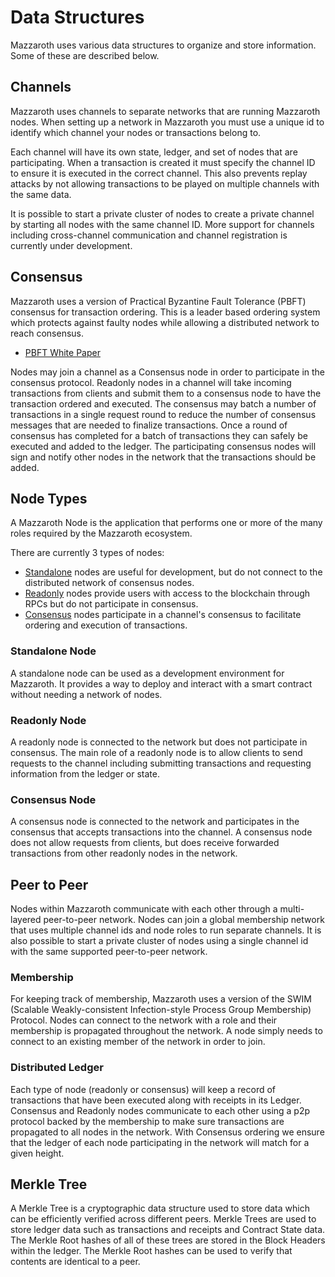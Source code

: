 # Data Structures

Mazzaroth uses various data structures to organize and store information.
Some of these are described below.

## Channels

Mazzaroth uses channels to separate networks that are running Mazzaroth nodes.
When setting up a network in Mazzaroth you must use a unique id to identify
which channel your nodes or transactions belong to.

Each channel will have its own state, ledger, and set of nodes that are participating.
When a transaction is created it must specify the channel ID to ensure it is executed
in the correct channel. This also prevents replay attacks by not allowing transactions
to be played on multiple channels with the same data.

It is possible to start a private cluster of nodes to create a private channel
by starting all nodes with the same channel ID. More support for channels including
cross-channel communication and channel registration is currently under development.

## Consensus

Mazzaroth uses a version of Practical Byzantine Fault Tolerance (PBFT) consensus
for transaction ordering. This is a leader based ordering system which protects
against faulty nodes while allowing a distributed network to reach consensus.

- [PBFT White Paper](http://pmg.csail.mit.edu/papers/osdi99.pdf)

Nodes may join a channel as a Consensus node in order to participate in the
consensus protocol. Readonly nodes in a channel will take incoming transactions
from clients and submit them to a consensus node to have the transaction ordered
and executed. The consensus may batch a number of transactions in a single
request round to reduce the number of consensus messages that are needed to
finalize transactions. Once a round of consensus has completed for a batch of
transactions they can safely be executed and added to the ledger.
The participating consensus nodes will sign and notify other nodes in the network
that the transactions should be added.

## Node Types

A Mazzaroth Node is the application that performs one or more of the many roles
required by the Mazzaroth ecosystem.

There are currently 3 types of nodes:

- [Standalone](#Standalone-Node) nodes are useful for development, but do not connect
to the distributed network of consensus nodes.
- [Readonly](#Readonly-Node) nodes provide users with access to the blockchain through
RPCs but do not participate in consensus.
- [Consensus](#Consensus-Node) nodes participate in a channel's consensus to facilitate
ordering and execution of transactions.

### Standalone Node

A standalone node can be used as a development environment for Mazzaroth.
It provides a way to deploy and interact with a smart contract without
needing a network of nodes.

### Readonly Node

A readonly node is connected to the network but does not participate in consensus.
The main role of a readonly node is to allow clients to send requests to the channel
including submitting transactions and requesting information from the ledger or state.

### Consensus Node

A consensus node is connected to the network and participates in
the consensus that accepts transactions into the channel.
A consensus node does not allow requests from clients,
but does receive forwarded transactions from other readonly nodes in the network.

## Peer to Peer

Nodes within Mazzaroth communicate with each other
through a multi-layered peer-to-peer network.
Nodes can join a global membership network that uses multiple channel ids and
node roles to run separate channels.
It is also possible to start a private cluster of nodes using
a single channel id with the same supported peer-to-peer network.

### Membership

For keeping track of membership, Mazzaroth uses a version of the
SWIM (Scalable Weakly-consistent Infection-style Process Group Membership) Protocol.
Nodes can connect to the network with a role and their membership is propagated
throughout the network. A node simply needs to connect to an existing member
of the network in order to join.

### Distributed Ledger

Each type of node (readonly or consensus) will keep a record of transactions
that have been executed along with receipts in its Ledger.
Consensus and Readonly nodes communicate to each other using a p2p protocol
backed by the membership to make sure transactions are propagated to all nodes
in the network. With Consensus ordering we ensure that the ledger of each node
participating in the network will match for a given height.

## Merkle Tree

A Merkle Tree is a cryptographic data structure used to store data which can be
efficiently verified across different peers. Merkle Trees are used to store
ledger data such as transactions and receipts and Contract State data. The
Merkle Root hashes of all of these trees are stored in the Block Headers within
the ledger. The Merkle Root hashes can be used to verify that contents are identical
to a peer.
